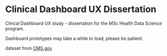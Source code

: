 # Clinical Dashboard UX Dissertation
Clincal Dashboard UX study - dissertation for the MSc Health Data Science program.

Dashboard prototypes may take a while to load, please be patient.

dataset from [CMS.gov](https://www.cms.gov/data-research/statistics-trends-and-reports/medicare-claims-synthetic-public-use-files/cms-2008-2010-data-entrepreneurs-synthetic-public-use-file-de-synpuf/de10-sample-20)